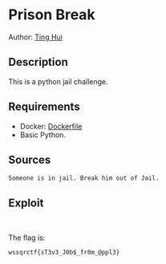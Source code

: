 # Prison Break

Author: [Ting Hui](https://github.com/ChanTingHui)

## Description

This is a python jail challenge.

## Requirements

- Docker: [Dockerfile](./Dockerfile)
- Basic Python.

## Sources

```
Someone is in jail. Break him out of Jail.
```

## Exploit

<br />

The flag is:

```
wssqrctf{sT3v3_J0b$_fr0m_@ppl3}
```